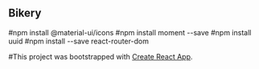 ## Bikery

#npm install @material-ui/icons
#npm install moment --save
#npm install uuid
#npm install --save react-router-dom


#This project was bootstrapped with [Create React App](https://github.com/facebook/create-react-app).

